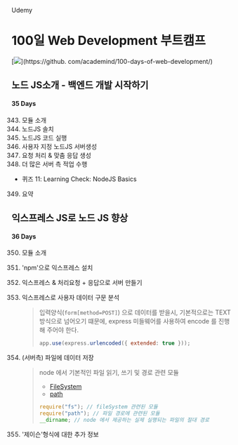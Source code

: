 Udemy

# 100일 Web Development 부트캠프

[<img src="https://img.shields.io/badge/github-%23121011.svg?style=for-the-badge&logo=github&logoColor=white" />](https://github.
com/academind/100-days-of-web-development/)

## 노드 JS소개 - 백엔드 개발 시작하기

#### 35 Days

343. 모듈 소개
344. 노드JS 솔치
345. 노드JS 코드 실행
346. 사용자 지정 노드JS 서버생성
347. 요청 처리 & 맞춤 응답 생성
348. 더 많은 서버 측 적업 수행

- 퀴즈 11: Learning Check: NodeJS Basics

349. 요약

## 익스프레스 JS로 노드 JS 향상

#### 36 Days

350. 모듈 소개
351. 'npm'으로 익스프레스 설치
352. 익스프레스 & 처리요청 + 응답으로 서버 만들기
353. 익스프레스로 사용자 데이터 구문 분석

     > 입력양식(`form[method=POST]`) 으로 데이터를 받을시, 기본적으로는 TEXT 방식으로 넘어오기 떄문에, express 미들웨어를 사용하여 encode 를 진행해 주어야 한다.
     >
     > ```javascript
     > app.use(express.urlencoded({ extended: true }));
     > ```

354. (서버측) 파일에 데이터 저장
     > node 에서 기본적인 파일 읽기, 쓰기 및 경로 관련 모듈
     >
     > - [FileSystem](https://nodejs.org/docs/latest-v16.x/api/fs.html)
     > - [path](https://nodejs.org/docs/latest-v16.x/api/path.html)
     >
     > ```javascript
     > require("fs"); // fileSystem 관련된 모듈
     > require("path"); // 파일 경로에 관련된 모듈
     > __dirname; // node 에서 제공하는 실제 실행되는 파일의 절대 경로
     > ```
355. '제이슨'형식에 대한 추가 정보
